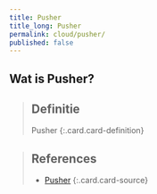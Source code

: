 ```yaml
---
title: Pusher
title_long: Pusher
permalink: cloud/pusher/
published: false
---
```


Wat is Pusher?
-------------

> Definitie
> ---
> Pusher
{:.card.card-definition}

> References
> ---
> - [Pusher](https://pusher.com/)
{:.card.card-source}